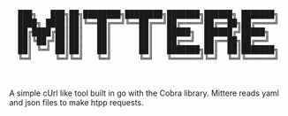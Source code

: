<div align="center">
  <pre>
███╗   ███╗██╗████████╗████████╗███████╗██████╗ ███████╗
████╗ ████║██║╚══██╔══╝╚══██╔══╝██╔════╝██╔══██╗██╔════╝
██╔████╔██║██║   ██║      ██║   █████╗  ██████╔╝█████╗  
██║╚██╔╝██║██║   ██║      ██║   ██╔══╝  ██╔══██╗██╔══╝  
██║ ╚═╝ ██║██║   ██║      ██║   ███████╗██║  ██║███████╗
╚═╝     ╚═╝╚═╝   ╚═╝      ╚═╝   ╚══════╝╚═╝  ╚═╝╚══════╝
                                                        
  </pre>
</div>

A simple cUrl like tool built in go with the Cobra library. Mittere reads yaml and json files to make htpp requests.

